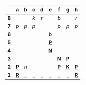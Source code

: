 |     |  a  |  b  |  c  |  d  |  e  |  f  |  g  |  h  |
|:---:|:---:|:---:|:---:|:---:|:---:|:---:|:---:|:---:|
|  **8**  |     |     |  _k_  |  _r_  |     |  _b_  |     |  _r_  |
|  **7**  |  _p_  |  _p_  |  _p_  |     |     |  _p_  |  _p_  |  _p_  |
|  **6**  |     |     |     |     |  _b_  |     |     |     |
|  **5**  |     |     |     |     |  [**P**](https://github.com/grim-kalman)  |     |     |     |
|  **4**  |     |     |     |     |  [**N**](http://localhost:8080/api/chess/select?square=e4)  |     |     |     |
|  **3**  |     |     |     |     |     |  [**N**](http://localhost:8080/api/chess/select?square=f3)  |  [**P**](http://localhost:8080/api/chess/select?square=g3)  |     |
|  **2**  |  [**P**](http://localhost:8080/api/chess/select?square=a2)  |  _n_  |     |     |     |  [**P**](https://github.com/grim-kalman)  |  [**K**](http://localhost:8080/api/chess/select?square=g2)  |  [**P**](http://localhost:8080/api/chess/select?square=h2)  |
|  **1**  |  [**R**](http://localhost:8080/api/chess/select?square=a1)  |  [_](http://localhost:8080/api/chess/play?move=h1b1)  |  [_](http://localhost:8080/api/chess/play?move=h1c1)  |  [_](http://localhost:8080/api/chess/play?move=h1d1)  |  [_](http://localhost:8080/api/chess/play?move=h1e1)  |  [_](http://localhost:8080/api/chess/play?move=h1f1)  |  [_](http://localhost:8080/api/chess/play?move=h1g1)  |  [**R**](http://localhost:8080/api/chess/select?square=h1)  |
